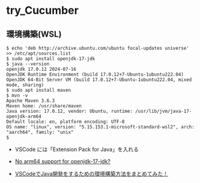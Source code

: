 # try_Cucumber

## 環境構築(WSL)

```
$ echo 'deb http://archive.ubuntu.com/ubuntu focal-updates universe' >> /etc/apt/sources.list
$ sudo apt install openjdk-17-jdk
$ java --version
openjdk 17.0.12 2024-07-16
OpenJDK Runtime Environment (build 17.0.12+7-Ubuntu-1ubuntu222.04)
OpenJDK 64-Bit Server VM (build 17.0.12+7-Ubuntu-1ubuntu222.04, mixed mode, sharing)
$ sudo apt install maven
$ mvn -v
Apache Maven 3.6.3
Maven home: /usr/share/maven
Java version: 17.0.12, vendor: Ubuntu, runtime: /usr/lib/jvm/java-17-openjdk-arm64
Default locale: en, platform encoding: UTF-8
OS name: "linux", version: "5.15.153.1-microsoft-standard-wsl2", arch: "aarch64", family: "unix"
$
```

- VSCode には「Extension Pack for Java」を入れる

- [No arm64 support for openjdk-17-jdk?](https://askubuntu.com/questions/1483336/no-arm64-support-for-openjdk-17-jdk)
- [VSCodeでJava開発をするための環境構築方法をまとめてみた！](https://note.com/liber_grp/n/n88f3f0a6fdf1)
